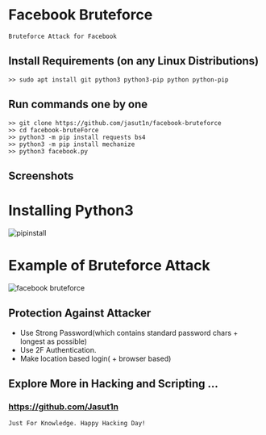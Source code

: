 # Facebook Bruteforce
```
Bruteforce Attack for Facebook 
```

## Install Requirements (on any Linux Distributions)
```
>> sudo apt install git python3 python3-pip python python-pip
```

## Run commands one by one
```
>> git clone https://github.com/jasut1n/facebook-bruteforce
>> cd facebook-bruteForce
>> python3 -m pip install requests bs4
>> python3 -m pip install mechanize
>> python3 facebook.py
```

## Screenshots

# Installing Python3
![pipinstall](https://user-images.githubusercontent.com/97047918/161685411-3017743b-af5c-40a6-86f0-3df019217332.png)

# Example of Bruteforce Attack
![facebook bruteforce](https://user-images.githubusercontent.com/97047918/161685438-c5ccb9be-581d-4cf1-a9b9-3c1f2d07662a.png)

## Protection Against Attacker
* Use Strong Password(which contains standard password chars + longest as possible)
* Use 2F Authentication.
* Make location based login( + browser based)

## Explore More in Hacking and Scripting ...
### https://github.com/Jasut1n
~~~
Just For Knowledge. Happy Hacking Day!
~~~
